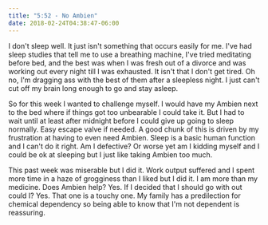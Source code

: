 ```yaml
---
title: "5:52 - No Ambien"
date: 2018-02-24T04:38:47-06:00
---
```


I don't sleep well.  It just isn't something that occurs easily for me.  I've had sleep studies that tell me to use a breathing machine, I've tried meditating before bed, and the best was when I was fresh out of a divorce and was working out every night till I was exhausted.  It isn't that I don't get tired.  Oh no, I'm dragging ass with the best of them after a sleepless night.  I just can't cut off my brain long enough to go and stay asleep.

So for this week I wanted to challenge myself.  I would have my Ambien next to the bed where if things got too unbearable I could take it.  But I had to wait until at least after midnight before I could give up going to sleep normally.  Easy escape valve if needed.  A good chunk of this is driven by my frustration at having to even need Ambien.  Sleep is a basic human function and I can't do it right.  Am I defective?  Or worse yet am I kidding myself and I could be ok at sleeping but I just like taking Ambien too much.

This past week was miserable but I did it.  Work output suffered and I spent more time in a haze of grogginess than I liked but I did it.  I am more than my medicine.  Does Ambien help?  Yes.  If I decided that I should go with out could I?  Yes.  That one is a touchy one.  My family has a predilection for chemical dependency so being able to know that I'm not dependent is reassuring.
